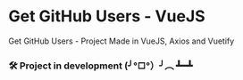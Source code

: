 # Get GitHub Users - VueJS
Get GitHub Users - Project Made in VueJS, Axios and Vuetify

### 🛠️ Project in development (╯°□°）╯︵ ┻━┻
